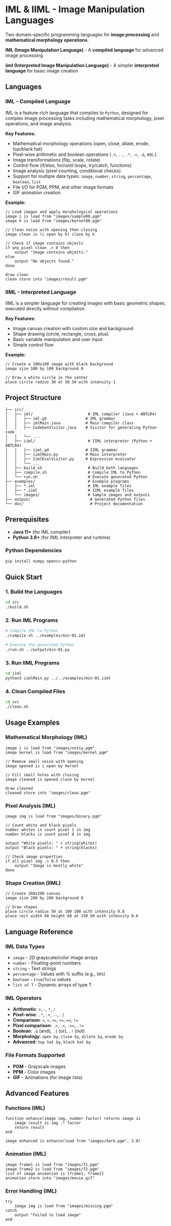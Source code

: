 # IML & IIML - Image Manipulation Languages

Two domain-specific programming languages for **image processing** and **mathematical morphology operations**.

**IML (Image Manipulation Language)** - A **compiled language** for advanced image processing

**iiml (Interpreted Image Manipulation Language)** - A simpler **interpreted language** for basic image creation

## Languages

### IML - Compiled Language
IML is a feature-rich language that compiles to `Python`, designed for complex image processing tasks including mathematical morphology, pixel operations, and image analysis.

**Key Features:**
- Mathematical morphology operations (open, close, dilate, erode, top/black hat)
- Pixel-wise arithmetic and boolean operations (`.+`, `.-`, `.*`, `.>`, `.&`, etc.)
- Image transformations (flip, scale, rotate)
- Control flow (if/else, for/until loops, try/catch, functions)
- Image analysis (pixel counting, conditional checks)
- Support for multiple data types: `image`, `number`, `string`, `percentage`, `boolean`, `list`
- File I/O for PGM, PPM, and other image formats
- GIF animation creation

**Example:**
```iml
// Load images and apply morphological operations
image i is load from "images/sample00.pgm"
image k is load from "images/kernel00.pgm"

// Clean noise with opening then closing
image clean is (i open by k) close by k

// Check if image contains objects
if any pixel clean .> 0 then
    output "Image contains objects."
else
    output "No objects found."
done

draw clean
clean store into "images/result.pgm"
```

### IIML - Interpreted Language
IIML is a simpler language for creating images with basic geometric shapes, executed directly without compilation.

**Key Features:**
- Image canvas creation with custom size and background
- Shape drawing (circle, rectangle, cross, plus)
- Basic variable manipulation and user input
- Simple control flow

**Example:**
```iiml
// Create a 100x100 image with black background
image size 100 by 100 background 0

// Draw a white circle in the center
place circle radius 30 at 50 50 with intensity 1
```

## Project Structure

```
├── src/
│   ├── iml/                        # IML compiler (Java + ANTLR4)
│   │   ├── iml.g4                 # IML grammar
│   │   ├── imlMain.java           # Main compiler class
│   │   ├── CodeGenVisitor.java    # Visitor for generating Python code
│   │   └── ...
│   ├── iiml/                       # IIML interpreter (Python + ANTLR4)
│   │   ├── iiml.g4                # IIML grammar
│   │   ├── iimlMain.py            # Main interpreter
│   │   ├── IimlEvalVisitor.py     # Expression evaluator
│   │   └── ...
│   ├── build.sh                    # Build both languages
│   ├── compile.sh                  # Compile IML to Python
│   └── run.sh                      # Execute generated Python
├── examples/                       # Example programs
│   ├── *.iml                       # IML example files
│   ├── *.iiml                      # IIML example files
│   └── images/                     # Sample images and outputs
├── output/                          # Generated Python files
└── doc/                             # Project documentation
```

## Prerequisites

- **Java 11+** (for IML compiler)
- **Python 3.8+** (for IIML interpreter and runtime)

### Python Dependencies
```bash
pip install numpy opencv-python
```

## Quick Start

### 1. Build the Languages
```bash
cd src
./build.sh
```

### 2. Run IML Programs
```bash
# Compile IML to Python
./compile.sh ../examples/min-01.iml

# Execute the generated Python
./run.sh ../output/min-01.py
```

### 3. Run IIML Programs
```bash
cd iiml
python3 iimlMain.py ../../examples/min-01.iiml
```

### 4. Clean Compiled Files
```bash
cd src
./clean.sh
```

## Usage Examples

### Mathematical Morphology (IML)
```iml
image i is load from "images/noisy.pgm"
image kernel is load from "images/kernel.pgm"

// Remove small noise with opening
image opened is i open by kernel

// Fill small holes with closing
image cleaned is opened close by kernel

draw cleaned
cleaned store into "images/clean.pgm"
```

### Pixel Analysis (IML)
```iml
image img is load from "images/binary.pgm"

// Count white and black pixels
number whites is count pixel 1 in img
number blacks is count pixel 0 in img

output "White pixels: " + string(whites)
output "Black pixels: " + string(blacks)

// Check image properties
if all pixel img .> 0.5 then
    output "Image is mostly white"
done
```

### Shape Creation (IIML)
```iiml
// Create 200x200 canvas
image size 200 by 200 background 0

// Draw shapes
place circle radius 50 at 100 100 with intensity 0.8
place rect width 40 height 60 at 150 50 with intensity 0.6
```

## Language Reference

### IML Data Types
- `image` - 2D grayscale/color image arrays
- `number` - Floating-point numbers
- `string` - Text strings
- `percentage` - Values with % suffix (e.g., `50%`)
- `boolean` - `true`/`false` values
- `list of T` - Dynamic arrays of type T

### IML Operators
- **Arithmetic**: `+`, `-`, `*`, `/`
- **Pixel-wise**: `.*`, `.+`, `.-`, `.|`
- **Comparison**: `>`, `<`, `>=`, `<=`, `==`, `!=`
- **Pixel comparison**: `.>`, `.<`, `.==`, `.!=`
- **Boolean**: `.&` (and), `.|` (or), `.!` (not)
- **Morphology**: `open by`, `close by`, `dilate by`, `erode by`
- **Advanced**: `top hat by`, `black hat by`

### File Formats Supported
- **PGM** - Grayscale images
- **PPM** - Color images
- **GIF** - Animations (for image lists)

## Advanced Features

### Functions (IML)
```iml
function enhance(image img, number factor) returns image is
    image result is img .* factor
    return result
end

image enhanced is enhance(load from "images/dark.pgm", 2.0)
```

### Animation (IML)
```iml
image frame1 is load from "images/f1.pgm"
image frame2 is load from "images/f2.pgm"
list of image animation is [frame1, frame2]
animation store into "images/movie.gif"
```

### Error Handling (IML)
```iml
try
    image img is load from "images/missing.pgm"
catch
    output "Failed to load image"
end
```
